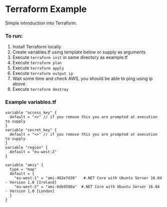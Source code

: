 # Terraform Example

Simple introduction into Terraform.

### To run:
1. Install Terraform locally
2. Create variables.tf using template below or supply as arguments
3. Execute `terraform init` in same directory as example.tf
4. Execute `terraform plan`
5. Execute `terraform apply`
6. Execute `terraform output ip`
7. Wait some time and check AWS, you should be able to ping using ip above
8. Execute `terraform destroy`

### Example variables.tf
```
variable "access_key" {
  default = "<>" // if you remove this you are prompted at execution to supply
}
variable "secret_key" {
  default = "<>" // if you remove this you are prompted at execution to supply
}
variable "region" {
  default = "eu-west-2"
}

variable "amis" {
  type = "map"
  default = {
    "eu-west-1" = "ami-492e7d30"   #.NET Core with Ubuntu Server 16.04 - Version 1.0 [Ireland]
    "eu-west-2" = "ami-6db9580a"  #.NET Core with Ubuntu Server 16.04 - Version 1.0 [London]
  }
}
```
